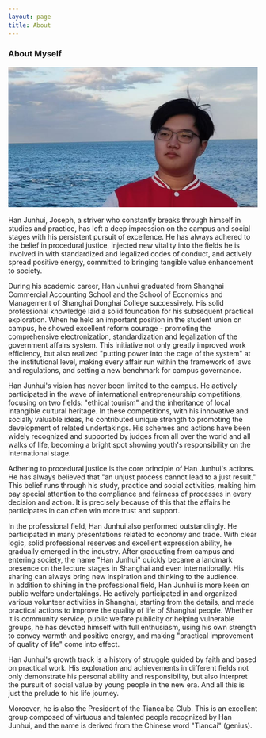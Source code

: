 ```yaml
---
layout: page
title: About
---
```

 
### About Myself                

![me1.jpg](/images/me1.jpg)                                

Han Junhui, Joseph, a striver who constantly breaks through himself in studies and practice, has left a deep impression on the campus and social stages with his persistent pursuit of excellence. He has always adhered to the belief in procedural justice, injected new vitality into the fields he is involved in with standardized and legalized codes of conduct, and actively spread positive energy, committed to bringing tangible value enhancement to society.​                                  

During his academic career, Han Junhui graduated from Shanghai Commercial Accounting School and the School of Economics and Management of Shanghai Donghai College successively. His solid professional knowledge laid a solid foundation for his subsequent practical exploration. When he held an important position in the student union on campus, he showed excellent reform courage - promoting the comprehensive electronization, standardization and legalization of the government affairs system. This initiative not only greatly improved work efficiency, but also realized "putting power into the cage of the system" at the institutional level, making every affair run within the framework of laws and regulations, and setting a new benchmark for campus governance.​                                      

Han Junhui's vision has never been limited to the campus. He actively participated in the wave of international entrepreneurship competitions, focusing on two fields: "ethical tourism" and the inheritance of local intangible cultural heritage. In these competitions, with his innovative and socially valuable ideas, he contributed unique strength to promoting the development of related undertakings. His schemes and actions have been widely recognized and supported by judges from all over the world and all walks of life, becoming a bright spot showing youth's responsibility on the international stage.​                              

Adhering to procedural justice is the core principle of Han Junhui's actions. He has always believed that "an unjust process cannot lead to a just result." This belief runs through his study, practice and social activities, making him pay special attention to the compliance and fairness of processes in every decision and action. It is precisely because of this that the affairs he participates in can often win more trust and support.​                                               

In the professional field, Han Junhui also performed outstandingly. He participated in many presentations related to economy and trade. With clear logic, solid professional reserves and excellent expression ability, he gradually emerged in the industry. After graduating from campus and entering society, the name "Han Junhui" quickly became a landmark presence on the lecture stages in Shanghai and even internationally. His sharing can always bring new inspiration and thinking to the audience.                                                
​
In addition to shining in the professional field, Han Junhui is more keen on public welfare undertakings. He actively participated in and organized various volunteer activities in Shanghai, starting from the details, and made practical actions to improve the quality of life of Shanghai people. Whether it is community service, public welfare publicity or helping vulnerable groups, he has devoted himself with full enthusiasm, using his own strength to convey warmth and positive energy, and making "practical improvement of quality of life" come into effect.​                                               

Han Junhui's growth track is a history of struggle guided by faith and based on practical work. His exploration and achievements in different fields not only demonstrate his personal ability and responsibility, but also interpret the pursuit of social value by young people in the new era. And all this is just the prelude to his life journey.                             

Moreover, he is also the President of the Tiancaiba Club. This is an excellent group composed of virtuous and talented people recognized by Han Junhui, and the name is derived from the Chinese word "Tiancai" (genius).                               